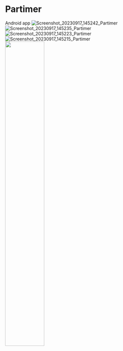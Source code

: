 # Partimer
Android app
![Screenshot_20230917_145242_Partimer](https://github.com/Pavan3535/Partimer/assets/91120039/45cf3965-8dc6-44fc-bd92-ed13f3b264e9)
![Screenshot_20230917_145235_Partimer](https://github.com/Pavan3535/Partimer/assets/91120039/b455cd1f-6805-4367-b653-99fbc8b642ad)
![Screenshot_20230917_145223_Partimer](https://github.com/Pavan3535/Partimer/assets/91120039/15f16753-33a4-43d7-8ccf-3715ed8bc869)
![Screenshot_20230917_145215_Partimer](https://github.com/Pavan3535/Partimer/assets/91120039/ed6f5d3d-ab17-4ccc-865b-27f563ec8cd0)
<img src="https://i.imgur.com/ZWnhY9T.png](https://github.com/Pavan3535/Partimer/assets/91120039/45cf3965-8dc6-44fc-bd92-ed13f3b264e9)" width=50% height=50%>

